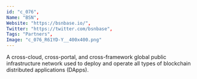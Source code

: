 ```yaml
--- 
id: "c_076", 
Name: "BSN", 
Website: "https://bsnbase.io/", 
Twitter: "https://twitter.com/bsnbase", 
Tags: "Partners", 
Image: "c_076_R61YD-Y__400x400.png" 
--- 
```

<!--lang:en--> 
A cross-cloud, cross-portal, and cross-framework global public infrastructure network  used to deploy and operate all types of blockchain distributed applications (DApps).
<!--lang:es--] 
A cross-cloud, cross-portal, and cross-framework global public infrastructure network  used to deploy and operate all types of blockchain distributed applications (DApps).
<!--lang:de--] 
A cross-cloud, cross-portal, and cross-framework global public infrastructure network  used to deploy and operate all types of blockchain distributed applications (DApps).
<!--lang:fr--] 
A cross-cloud, cross-portal, and cross-framework global public infrastructure network  used to deploy and operate all types of blockchain distributed applications (DApps).
<!--lang:pl--] 
A cross-cloud, cross-portal, and cross-framework global public infrastructure network  used to deploy and operate all types of blockchain distributed applications (DApps).
<!--lang:pt--] 
A cross-cloud, cross-portal, and cross-framework global public infrastructure network  used to deploy and operate all types of blockchain distributed applications (DApps).
[!--lang:*--> 
